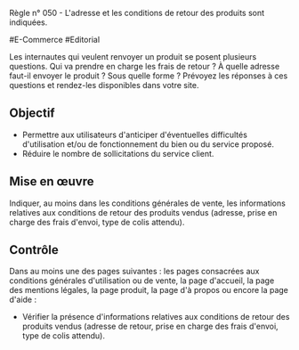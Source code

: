 
Règle n° 050  - L'adresse et les conditions de retour des produits sont indiquées.

#E-Commerce #Editorial

Les internautes qui veulent renvoyer un produit se posent plusieurs questions. Qui va prendre en charge les frais de retour ? À quelle adresse faut-il envoyer le produit ? Sous quelle forme ? Prévoyez les réponses à ces questions et rendez-les disponibles dans votre site.

Objectif
--------

*   Permettre aux utilisateurs d'anticiper d'éventuelles difficultés d'utilisation et/ou de fonctionnement du bien ou du service proposé.
*   Réduire le nombre de sollicitations du service client.

Mise en œuvre
-------------

Indiquer, au moins dans les conditions générales de vente, les informations relatives aux conditions de retour des produits vendus (adresse, prise en charge des frais d'envoi, type de colis attendu).

Contrôle
--------

Dans au moins une des pages suivantes : les pages consacrées aux conditions générales d'utilisation ou de vente, la page d'accueil, la page des mentions légales, la page produit, la page d'à propos ou encore la page d'aide :

*   Vérifier la présence d'informations relatives aux conditions de retour des produits vendus (adresse de retour, prise en charge des frais d'envoi, type de colis attendu).
